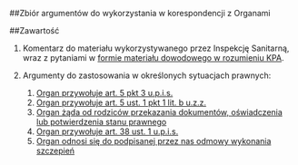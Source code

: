 ##Zbiór argumentów do wykorzystania w korespondencji z Organami

##Zawartość

1. Komentarz do materiału wykorzystywanego przez Inspekcję Sanitarną, wraz z pytaniami w [formie materiału dowodowego w rozumieniu KPA](https://github.com/szanitani/szczepienia/blob/master/Argumenty/szczepienia%20za%20i%20przeciw/README.md).

2. Argumenty do zastosowania w określonych sytuacjach prawnych:
   
   1. [Organ przywołuje art. 5 pkt 3 u.p.i.s.](https://github.com/szanitani/szczepienia/blob/master/Argumenty/prawne/argument_001.md)
   2. [Organ przywołuje art. 5 ust. 1 pkt 1 lit. b u.z.z.](https://github.com/szanitani/szczepienia/blob/master/Argumenty/prawne/argument_002.md)
   3. [Organ żąda od rodziców przekazania dokumentów, oświadczenia lub potwierdzenia stanu prawnego](https://github.com/szanitani/szczepienia/blob/master/Argumenty/prawne/argument_003.md)
   4. [Organ przywołuje art. 38 ust. 1 u.p.i.s.](https://github.com/szanitani/szczepienia/blob/master/Argumenty/prawne/argument_004.md)
   5. [Organ odnosi się do podpisanej przez nas odmowy wykonania szczepień](https://github.com/szanitani/szczepienia/blob/master/Argumenty/prawne/argument_005.md)